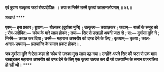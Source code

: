 **एवं ब्रुवाण उत्कृत्य जटां रोषप्रदीपित: ।** **तया स निर्ममे तस्मै कृत्यां कालानलोपमाम् ॥ ४६॥** 

शब्दार्थ **** 

**एवम्—** **इस प्रकार** **; ब्रुवाण:—** **बोलकर (दुर्वासा मुनि)** **; उत्कृत्य—** **उखाड़कर** **; जटाम्—** **बालों के समूह को** **; रोष-प्रदीपित:—** **क्रोध के** **मारे लाल होकर** **; तया—** **सिर से उखाड़ी अपनी जटा से** **; स:—** **दुर्वासा मुनि ने** **; निर्ममे—** **उत्पन्न कर दिया** **; तस्मै—** **महाराज अश्बरीष को** **दण्ड देने के लिए** **; कृत्याम्—** **कृत्या** **; काल-अनल-उपमाम्—** **प्रलयाग्नि के समान प्रकट होकर।** **.** 

**जब दुर्वासा मुनि ने ऐसा कहा तो क्रोध से उनका मुख लाल पड़ गया। उन्होंने अपने सिर की** **जटा से एक बाल उखाड़कर महाराज अश्बरीष को दण्ड देने के लिए एक कृत्या उत्पन्न कर दी जो** **प्रलयाग्नि के समान प्रज्ज्वलित हो रही थी।** **** 